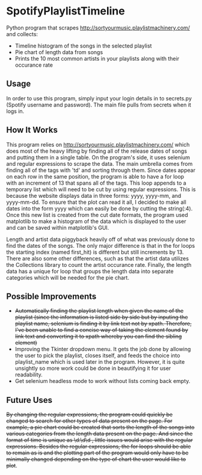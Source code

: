 # SpotifyPlaylistTimeline
Python program that scrapes http://sortyourmusic.playlistmachinery.com/ and collects:
* Timeline histogram of the songs in the selected playlist
* Pie chart of length data from songs
* Prints the 10 most common artists in your playlists along with their occurance rate 

## Usage
In order to use this program, simply input your login details in to secrets.py (Spotify username and password). The main file pulls from secrets when it logs in.

## How It Works
This program relies on http://sortyourmusic.playlistmachinery.com/ which does most of the heavy lifting by finding all of the release dates of songs and putting them in a single table. On the program's side, it uses selenium and regular expressions to scrape the data. The main umbrella comes from finding all of the tags with 'td' and sorting through them. Since dates appear on each row in the same position, the program is able to have a for loop with an increment of 13 that spans all of the tags. This loop appends to a temporary list which will need to be cut by using regular expressions. This is because the website displays data in three forms: yyyy, yyyy-mm, and yyyy-mm-dd. To ensure that the plot can read it all, I decided to make all dates into the form yyyy which can easily be done by cutting the string(:4). Once this new list is created from the cut date formats, the program used matplotlib to make a histogram of the data which is displayed to the user and can be saved within matplotlib's GUI. 

Length and artist data piggyback heavily off of what was previously done to find the dates of the songs. The only major difference is that in the for loops the starting index (named first_hit) is different but still increments by 13. There are also some other differences, such as that the artist data utilizes the Collections library to count the artist occurance rate. Finally, the length data has a unique for loop that groups the length data into separate categories which will be needed for the pie chart. 

## Possible Improvements
* ~~Automatically finding the playlist length when given the name of the playlist (since the information is listed side by side but by inputing the playlist name, selenium is finding it by link text not by xpath. Therefore, I've been unable to find a concise way of taking the element found by link text and converting it to xpath whereby you can find the sibling element)~~
* Improving the Tkinter dropdown menu. It gets the job done by allowing the user to pick the playlist, closes itself, and feeds the choice into playlist_name which is used later in the program. However, it is quite unsightly so more work could be done in beautifying it for user readability.
* Get selenium headless mode to work without lists coming back empty.

## Future Uses
~~By changing the regular expressions, the program could quickly be changed to search for other types of data present on the page. For example, a pie chart could be created that sorts the length of the songs into various categories from the length data present on the page. And since the format of time is unique as \d:\d\d , little issues would arise with the regular expressions. Besides the regular expressions, the for loops should be able to remain as is and the plotting part of the program would only have to be minimally changed depending on the type of chart the user would like to plot~~.

